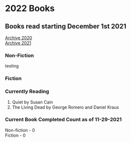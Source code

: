 # 2022 Books

## Books read starting December 1st 2021
[Archive 2020](https://github.com/Tsukiyonocm/Reading-List/blob/main/README-2020.md)\
[Archive 2021](https://github.com/Tsukiyonocm/Reading-List/blob/main/README-2021.md)

### Non-Fiction

testing

### Fiction




### Currently Reading

1.	Quiet by Susan Cain
2.	The Living Dead by George Romero and Daniel Kraus

### Current Book Completed Count as of 11-29-2021

Non-fiction - 0\
Fiction - 0

